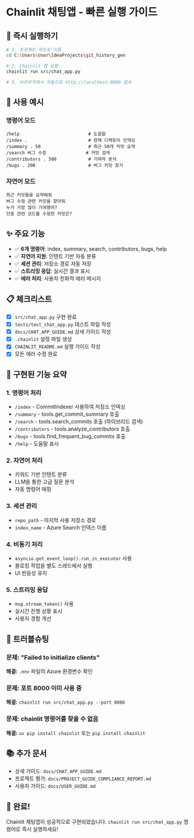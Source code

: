 # Chainlit 채팅앱 - 빠른 실행 가이드

## 🚀 즉시 실행하기

```bash
# 1. 프로젝트 루트로 이동
cd C:\Users\User\IdeaProjects\git_history_gen

# 2. Chainlit 앱 실행
chainlit run src/chat_app.py

# 3. 브라우저에서 자동으로 http://localhost:8000 접속
```

## 📝 사용 예시

### 명령어 모드

```
/help                          # 도움말
/index .                       # 현재 디렉토리 인덱싱
/summary . 50                  # 최근 50개 커밋 요약
/search 버그 수정               # 커밋 검색
/contributors . 500            # 기여자 분석
/bugs . 200                    # 버그 커밋 찾기
```

### 자연어 모드

```
최근 커밋들을 요약해줘
버그 수정 관련 커밋을 찾아줘
누가 가장 많이 기여했어?
인증 관련 코드를 수정한 커밋은?
```

## ✨ 주요 기능

- ✅ **6개 명령어**: index, summary, search, contributors, bugs, help
- ✅ **자연어 지원**: 인텐트 기반 자동 분류
- ✅ **세션 관리**: 저장소 경로 자동 저장
- ✅ **스트리밍 응답**: 실시간 결과 표시
- ✅ **에러 처리**: 사용자 친화적 에러 메시지

## 📋 체크리스트

- [x] `src/chat_app.py` 구현 완료
- [x] `tests/test_chat_app.py` 테스트 파일 작성
- [x] `docs/CHAT_APP_GUIDE.md` 상세 가이드 작성
- [x] `.chainlit` 설정 파일 생성
- [x] `CHAINLIT_README.md` 실행 가이드 작성
- [x] 모든 에러 수정 완료

## 🎯 구현된 기능 요약

### 1. 명령어 처리
- `/index` - CommitIndexer 사용하여 저장소 인덱싱
- `/summary` - tools.get_commit_summary 호출
- `/search` - tools.search_commits 호출 (하이브리드 검색)
- `/contributors` - tools.analyze_contributors 호출
- `/bugs` - tools.find_frequent_bug_commits 호출
- `/help` - 도움말 표시

### 2. 자연어 처리
- 키워드 기반 인텐트 분류
- LLM을 통한 고급 질문 분석
- 자동 명령어 매핑

### 3. 세션 관리
- `repo_path` - 마지막 사용 저장소 경로
- `index_name` - Azure Search 인덱스 이름

### 4. 비동기 처리
- `asyncio.get_event_loop().run_in_executor` 사용
- 블로킹 작업을 별도 스레드에서 실행
- UI 반응성 유지

### 5. 스트리밍 응답
- `msg.stream_token()` 사용
- 실시간 진행 상황 표시
- 사용자 경험 개선

## 🔧 트러블슈팅

### 문제: "Failed to initialize clients"
**해결:** `.env` 파일의 Azure 환경변수 확인

### 문제: 포트 8000 이미 사용 중
**해결:** `chainlit run src/chat_app.py --port 8080`

### 문제: chainlit 명령어를 찾을 수 없음
**해결:** `uv pip install chainlit` 또는 `pip install chainlit`

## 📚 추가 문서

- 상세 가이드: `docs/CHAT_APP_GUIDE.md`
- 프로젝트 평가: `docs/PROJECT_GUIDE_COMPLIANCE_REPORT.md`
- 사용자 가이드: `docs/USER_GUIDE.md`

## 🎉 완료!

Chainlit 채팅앱이 성공적으로 구현되었습니다.
`chainlit run src/chat_app.py` 명령어로 즉시 실행하세요!

